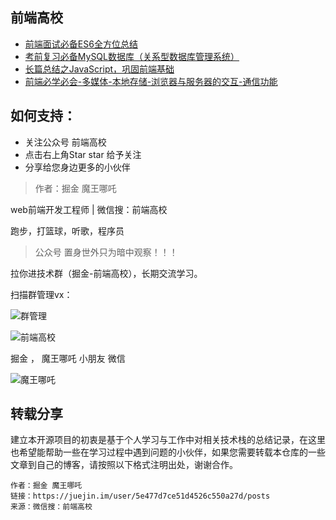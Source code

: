 ## 前端高校

* [前端面试必备ES6全方位总结](https://mp.weixin.qq.com/s/68iG9LWXKzp7x4wyy5McJA)
* [考前复习必备MySQL数据库（关系型数据库管理系统）](https://mp.weixin.qq.com/s/7o4-irgWosLRJ1GLTo3gmw)
* [长篇总结之JavaScript，巩固前端基础](https://mp.weixin.qq.com/s/lphythZhxUxi1TQiFT6Hpg)
* [前端必学必会-多媒体-本地存储-浏览器与服务器的交互-通信功能](https://mp.weixin.qq.com/s/cTsaN9kbu9qHk_weaPKkoQ)


## 如何支持：

- 关注公众号 前端高校
- 点击右上角Star star 给予关注
- 分享给您身边更多的小伙伴

> 作者：掘金 魔王哪吒

web前端开发工程师 | 微信搜：前端高校

跑步，打篮球，听歌，程序员

> 公众号 置身世外只为暗中观察！！！

拉你进技术群（掘金-前端高校），长期交流学习。

扫描群管理vx：

![群管理](https://cdn.jsdelivr.net/gh/webVueBlog/dadapic/img/微信图片_20200308212330.jpg)


![前端高校](https://cdn.jsdelivr.net/gh/webVueBlog/dadapic/img/微信图片_20200308211731.jpg)

掘金 ， 魔王哪吒 小朋友 微信

![魔王哪吒](https://cdn.jsdelivr.net/gh/webVueBlog/dadapic/img/微信图片_20200308213217.jpg)

## 转载分享

建立本开源项目的初衷是基于个人学习与工作中对相关技术栈的总结记录，在这里也希望能帮助一些在学习过程中遇到问题的小伙伴，如果您需要转载本仓库的一些文章到自己的博客，请按照以下格式注明出处，谢谢合作。

    作者：掘金 魔王哪吒
    链接：https://juejin.im/user/5e477d7ce51d4526c550a27d/posts
    来源：微信搜：前端高校